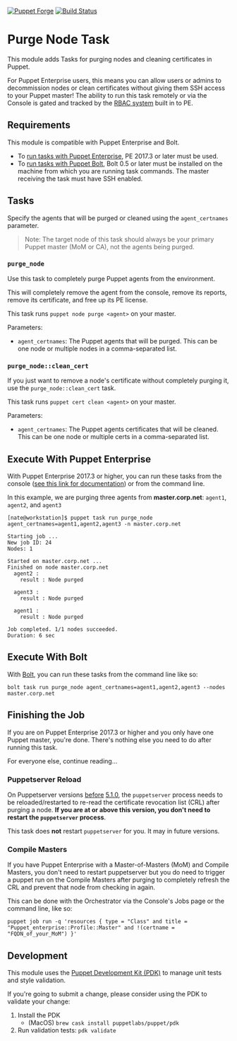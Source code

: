 [![Puppet Forge](https://img.shields.io/puppetforge/v/nate/purge_node.svg)](https://forge.puppetlabs.com/nate/purge_node)
[![Build Status](https://travis-ci.org/natemccurdy/puppet-purge_node.svg?branch=master)](https://travis-ci.org/natemccurdy/puppet-purge_node)

# Purge Node Task

This module adds Tasks for purging nodes and cleaning certificates in Puppet.

For Puppet Enterprise users, this means you can allow users or admins to decommission nodes or clean certificates without giving them SSH access to your Puppet master! The ability to run this task remotely or via the Console is gated and tracked by the [RBAC system](https://puppet.com/docs/pe/2017.3/rbac/managing_access.html) built in to PE.

## Requirements

This module is compatible with Puppet Enterprise and Bolt.

* To [run tasks with Puppet Enterprise](https://puppet.com/docs/pe/2017.3/orchestrator/running_tasks.html), PE 2017.3 or later must be used.
* To [run tasks with Puppet Bolt](https://puppet.com/docs/bolt/0.x/running_tasks_and_plans_with_bolt.html), Bolt 0.5 or later must be installed on the machine from which you are running task commands. The master receiving the task must have SSH enabled.

## Tasks

Specify the agents that will be purged or cleaned using the `agent_certnames` parameter.

> Note: The target node of this task should always be your primary Puppet master (MoM or CA), not the agents being purged.

### `purge_node`

Use this task to completely purge Puppet agents from the environment.

This will completely remove the agent from the console, remove its reports, remove its certificate, and free up its PE license.

This task runs `puppet node purge <agent>` on your master.

Parameters:

* `agent_certnames`: The Puppet agents that will be purged. This can be one node or multiple nodes in a comma-separated list.

### `purge_node::clean_cert`

If you just want to remove a node's certificate without completely purging it, use the `purge_node::clean_cert` task.

This task runs `puppet cert clean <agent>` on your master.

Parameters:

* `agent_certnames`: The Puppet agents certificates that will be cleaned. This can be one node or multiple certs in a comma-separated list.

## Execute With Puppet Enterprise

With Puppet Enterprise 2017.3 or higher, you can run these tasks from the console ([see this link for documentation](https://puppet.com/docs/pe/2017.3/orchestrator/running_tasks_in_the_console.html)) or from the command line.

In this example, we are purging three agents from **master.corp.net**: `agent1`, `agent2`, and `agent3`

```shell
[nate@workstation]$ puppet task run purge_node agent_certnames=agent1,agent2,agent3 -n master.corp.net

Starting job ...
New job ID: 24
Nodes: 1

Started on master.corp.net ...
Finished on node master.corp.net
  agent2 :
    result : Node purged

  agent3 :
    result : Node purged

  agent1 :
    result : Node purged

Job completed. 1/1 nodes succeeded.
Duration: 6 sec
```

## Execute With Bolt

With [Bolt](https://puppet.com/docs/bolt/0.x/running_tasks_and_plans_with_bolt.html), you can run these tasks from the command line like so:

```shell
bolt task run purge_node agent_certnames=agent1,agent2,agent3 --nodes master.corp.net
```

## Finishing the Job

If you are on Puppet Enterprise 2017.3 or higher and you only have one Puppet master, you're done. There's nothing else you need to do after running this task.

For everyone else, continue reading...

### Puppetserver Reload

On Puppetserver versions [before](https://puppet.com/docs/puppetserver/5.1/release_notes.html#new-feature-automatic-crl-refresh-on-certificate-revocation) [5.1.0](https://tickets.puppetlabs.com/browse/SERVER-1933), the `puppetserver` process needs to be reloaded/restarted to re-read the certificate revocation list (CRL) after purging a node. **If you are at or above this version, you don't need to restart the `puppetserver` process**.

This task does **not** restart `puppetserver` for you. It may in future versions.

### Compile Masters

If you have Puppet Enterprise with a Master-of-Masters (MoM) and Compile Masters, you don't need to restart puppetserver but you do need to trigger a puppet run on the Compile Masters after purging to completely refresh the CRL and prevent that node from checking in again.

This can be done with the Orchestrator via the Console's Jobs page or the command line, like so:

```shell
puppet job run -q 'resources { type = "Class" and title = "Puppet_enterprise::Profile::Master" and !(certname = "FQDN_of_your_MoM") }'
```

## Development

This module uses the [Puppet Development Kit (PDK)](https://puppet.com/docs/pdk/1.x/pdk.html) to manage unit tests and style validation.

If you're going to submit a change, please consider using the PDK to validate your change:

1. Install the PDK
    * (MacOS) `brew cask install puppetlabs/puppet/pdk`
1. Run validation tests: `pdk validate`

